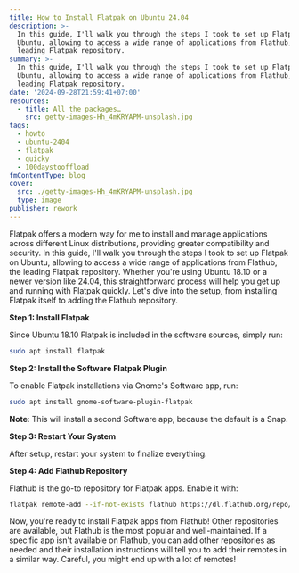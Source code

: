 ```yaml
---
title: How to Install Flatpak on Ubuntu 24.04
description: >-
  In this guide, I'll walk you through the steps I took to set up Flatpak on
  Ubuntu, allowing to access a wide range of applications from Flathub, the
  leading Flatpak repository.
summary: >-
  In this guide, I'll walk you through the steps I took to set up Flatpak on
  Ubuntu, allowing to access a wide range of applications from Flathub, the
  leading Flatpak repository.
date: '2024-09-28T21:59:41+07:00'
resources:
  - title: All the packages…
    src: getty-images-Hh_4mKRYAPM-unsplash.jpg
tags:
  - howto
  - ubuntu-2404
  - flatpak
  - quicky
  - 100daystooffload
fmContentType: blog
cover:
  src: ./getty-images-Hh_4mKRYAPM-unsplash.jpg
  type: image
publisher: rework
---
```


Flatpak offers a modern way for me to install and manage applications across different Linux distributions, providing greater compatibility and security. In this guide, I'll walk you through the steps I took to set up Flatpak on Ubuntu, allowing to access a wide range of applications from Flathub, the leading Flatpak repository. Whether you're using Ubuntu 18.10 or a newer version like 24.04, this straightforward process will help you get up and running with Flatpak quickly. Let's dive into the setup, from installing Flatpak itself to adding the Flathub repository.

**Step 1: Install Flatpak**

Since Ubuntu 18.10 Flatpak is included in the software sources, simply run:

```bash
sudo apt install flatpak
```

**Step 2: Install the Software Flatpak Plugin**

To enable Flatpak installations via Gnome's Software app, run:

```bash
sudo apt install gnome-software-plugin-flatpak
```

**Note**: This will install a second Software app, because the default is a Snap.

**Step 3: Restart Your System**

After setup, restart your system to finalize everything.

**Step 4: Add Flathub Repository**

Flathub is the go-to repository for Flatpak apps. Enable it with:

```bash
flatpak remote-add --if-not-exists flathub https://dl.flathub.org/repo/flathub.flatpakrepo
```

Now, you're ready to install Flatpak apps from Flathub! Other repositories are available, but Flathub is the most popular and well-maintained. If a specific app isn't available on Flathub, you can add other repositories as needed and their installation instructions will tell you to add their remotes in a similar way. Careful, you might end up with a lot of remotes!
